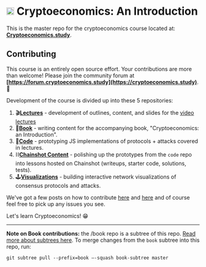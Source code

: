 

# <img src="https://i.imgur.com/XzsEQmk.png" width="20px"/> Cryptoeconomics: An Introduction
This is the master repo for the cryptoeconomics course located at: **[Cryptoeconomics.study](https://cryptoeconomics.study)**.

## Contributing
This course is an entirely open source effort. Your contributions are more than welcome! Please join the community forum at **[https://forum.cryptoeconomics.study](https://cryptoeconomics.study)**. 🐹

Development of the course is divided up into these 5 repositories:

1. 🎬**[Lectures](https://github.com/cryptoeconomics-study/lectures)** - development of outlines, content, and slides for the [video lectures](https://www.youtube.com/channel/UCGagQMCWglF-oGt8HKZfHNg/videos)
2. 📙**[Book](https://github.com/cryptoeconomics-study/book)**  - writing content for the accompanying book, "Cryptoeconomics: an Introduction". 
3. 👾**[Code](https://github.com/cryptoeconomics-study/code)** - prototyping JS implementations of protocols + attacks covered in lectures.
4. ⛓**[Chainshot Content](https://github.com/cryptoeconomics-study/chainshot-content)** - polishing up the prototypes from the `code` repo into lessons hosted on Chainshot (writeups, starter code, solutions, tests).
5. 🕹**[Visualizations](https://github.com/cryptoeconomics-study/visualizations)** - building interactive network visualizations of consensus protocols and attacks.

We've got a few posts
on how to contribute [here](https://forum.cryptoeconomics.study/t/contribution-guidelines/125) and
[here](https://forum.cryptoeconomics.study/t/website-overhaul-collaboration-process/93) and of course
feel free to pick up any issues you see.

Let's learn Cryptoeconomics! 😁

------
**Note on Book contributions:** the /book repo is a subtree of this repo. [Read more about subtrees here](https://medium.com/@v/git-subtrees-a-tutorial-6ff568381844). To merge changes from the `book` subtree into this repo, run:

`git subtree pull --prefix=book —-squash book-subtree master`



